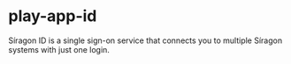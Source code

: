 play-app-id
===========

Síragon ID is a single sign-on service that connects you to multiple Síragon systems with just one login.
